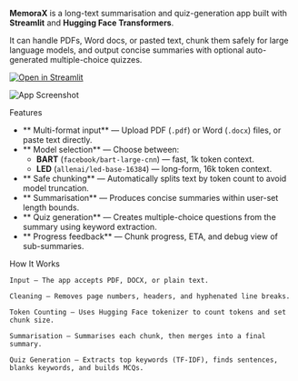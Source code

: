 
**MemoraX** is a long-text summarisation and quiz-generation app built with **Streamlit** and **Hugging Face Transformers**.  

It can handle PDFs, Word docs, or pasted text, chunk them safely for large language models, and output concise summaries with optional auto-generated multiple-choice quizzes.

[![Open in Streamlit](https://static.streamlit.io/badges/streamlit_badge_black_white.svg)](https://memorax.streamlit.app/)


![App Screenshot](<img width="1477" height="1098" alt="image" src="https://github.com/user-attachments/assets/f699d202-f812-436b-8634-5219b99993ba" />
)  

Features

- ** Multi-format input** — Upload PDF (`.pdf`) or Word (`.docx`) files, or paste text directly.
- ** Model selection** — Choose between:
  - **BART** (`facebook/bart-large-cnn`) — fast, 1k token context.
  - **LED** (`allenai/led-base-16384`) — long-form, 16k token context.
- ** Safe chunking** — Automatically splits text by token count to avoid model truncation.
- ** Summarisation** — Produces concise summaries within user-set length bounds.
- ** Quiz generation** — Creates multiple-choice questions from the summary using keyword extraction.
- ** Progress feedback** — Chunk progress, ETA, and debug view of sub-summaries.

 How It Works

    Input — The app accepts PDF, DOCX, or plain text.

    Cleaning — Removes page numbers, headers, and hyphenated line breaks.

    Token Counting — Uses Hugging Face tokenizer to count tokens and set chunk size.

    Summarisation — Summarises each chunk, then merges into a final summary.

    Quiz Generation — Extracts top keywords (TF-IDF), finds sentences, blanks keywords, and builds MCQs.
